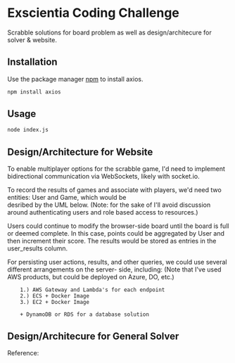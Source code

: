 # Exscientia Coding Challenge

Scrabble solutions for board problem as well as design/architecure for solver & website.

## Installation

Use the package manager [npm](https://npm.com) to install axios.

```bash
npm install axios
```

## Usage

```bash
node index.js
```

## Design/Architecture for Website

To enable multiplayer options for the scrabble game, I'd need to implement bidirectional communication
via WebSockets, likely with socket.io.

To record the results of games and associate with players, we'd need two entities: User and Game, which would be  
desribed by the UML below. (Note: for the sake of I'll avoid discussion around authenticating users and role based
access to resources.)

Users could continue to modify the browser-side board until the board is full or deemed complete. In this case,
points could be aggregated by User and then increment their score. The results would be stored as entries in the
user_results column.

For persisting user actions, results, and other queries, we could use several different arrangements on the server-
side, including: (Note that I've used AWS products, but could be deployed on Azure, DO, etc.)

        1.) AWS Gateway and Lambda's for each endpoint
        2.) ECS + Docker Image
        3.) EC2 + Docker Image

        + DynamoDB or RDS for a database solution

## Design/Architecure for General Solver

Reference:
